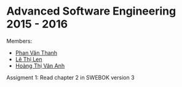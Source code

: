# Advanced Software Engineering 2015 - 2016

Members: 
 - [Phan Văn Thanh](https://github.com/thanhpv-h9)
 - [Lê Thị Len](https://github.com/lenlt)
 - [Hoàng Thị Vân Anh](https://github.com/ngohuaanh)
 
Assigment 1: Read chapter 2 in SWEBOK version 3
